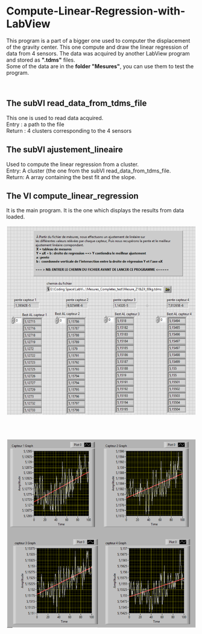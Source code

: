 # Compute-Linear-Regression-with-LabView

This program is a part of a bigger one used to computer the displacement of the gravity center.
This one compute and draw the linear regression of data from 4 sensors.
The data was acquired by another LabView program and stored as <strong> ".tdms"</strong> files.
<br/>
Some of the data are in the <strong>folder "Mesures"</strong>, you can use them to test the program.

<br>
<h2> The subVI read_data_from_tdms_file </h2>
This one is used to read data acquired. <br/>
Entry : a path to the file <br/>
Return : 4 clusters corresponding to the 4 sensors

<br>
<h2> The subVI ajustement_lineaire </h2>
Used to compute the linear regression from a cluster. <br/>
Entry: A cluster (the one from the subVI read_data_from_tdms_file. <br/>
Return: A array containing the best fit and the slope.

<br>
<h2> The VI compute_linear_regression </h2>
It is the main program. It is the one which displays the results
from data loaded. <br/> <br/>

<div align="center">
  <img src="Linear_Regression1.png" alt="Image of the program"  height="500px" width="500px"/>
</div>

<br/> <br/>

<div align="center">
  <img src="Linear_Regression2.png" alt="Image of the program" height="500px" width="500px" />
</div>
